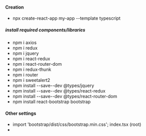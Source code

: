 #### Creation
* npx create-react-app my-app --template typescript

##### install required components/libraries
* npm i axios
* npm i redux
* npm i jquery
* npm i react-redux
* npm i react-router-dom
* npm i redux-thunk
* npm i router
* npm i sweetalert2
* npm install --save--dev @types/jquery
* npm install --save--dev @types/react-redux
* npm install --save--dev @types/react-router-dom
* npm install react-bootstrap bootstrap



#### Other settings
* import 'bootstrap/dist/css/bootstrap.min.css';   index.tsx (root)
* 
